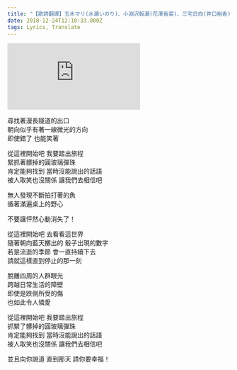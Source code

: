 ```yaml
---
title: "【歌詞翻譯】玉木マリ(水瀬いのり)、小淵沢報瀬(花澤香菜)、三宅日向(井口裕香)、白石結月(早見沙織) - ここから、ここから"
date: 2018-12-24T12:10:33.000Z
tags: Lyrics, Translate
---
```


<iframe src="https://www.youtube.com/embed/HUguGpt7JMU" frameborder="0" allow="accelerometer; autoplay; clipboard-write; encrypted-media; gyroscope; picture-in-picture" allowfullscreen></iframe>

尋找著漫長隧道的出口
<br>朝向似乎有著一線微光的方向
<br>即使錯了 也能笑著

從這裡開始吧 我要踏出旅程
<br>緊抓著髒掉的圓玻璃彈珠
<br>肯定能夠找到 當時沒能說出的話語
<br>被人取笑也沒關係 讓我們去相信吧

無人發現不斷拍打著的魚
<br>循著滿遍桌上的野心

不要讓怦然心動消失了！

從這裡開始吧 去看看這世界
<br>隨著朝向藍天擲出的 骰子出現的數字
<br>若是流逝的季節 會一直持續下去
<br>請就這樣直到停止的那一刻

脫離四周的人群眼光
<br>跨越日常生活的障壁
<br>即使是跌倒所受的傷
<br>也如此令人憐愛

從這裡開始吧 我要踏出旅程
<br>抓緊了髒掉的圓玻璃彈珠
<br>肯定能夠找到 當時沒能說出的話語
<br>被人取笑也沒關係 讓我們去相信吧

並且向你說道 直到那天 請你要幸福！
